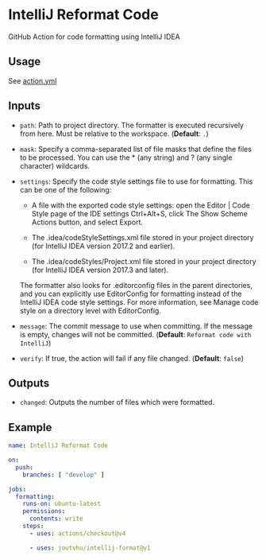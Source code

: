 # IntelliJ Reformat Code

GitHub Action for code formatting using IntelliJ IDEA

## Usage

See [action.yml](action.yml)

## Inputs

- `path`: Path to project directory. The formatter is executed recursively from here. Must be relative to the workspace. (__Default__: `.`)

- `mask`: Specify a comma-separated list of file masks that define the files to be processed. You can use the * (any string) and ? (any single character) wildcards.

- `settings`: Specify the code style settings file to use for formatting. This can be one of the following:

    - A file with the exported code style settings: open the Editor | Code Style page of the IDE settings Ctrl+Alt+S, click The Show Scheme Actions button, and select Export.

    - The .idea/codeStyleSettings.xml file stored in your project directory (for IntelliJ IDEA version 2017.2 and earlier).

    - The .idea/codeStyles/Project.xml file stored in your project directory (for IntelliJ IDEA version 2017.3 and later).

   The formatter also looks for .editorconfig files in the parent directories, and you can explicitly use EditorConfig for formatting instead of the IntelliJ IDEA code style settings. For more information, see Manage code style on a directory level with EditorConfig.

- `message`: The commit message to use when committing. If the message is empty, changes will not be committed. (__Default__: `Reformat code with IntelliJ`)

- `verify`: If true, the action will fail if any file changed. (__Default__: `false`)

## Outputs

- `changed`: Outputs the number of files which were formatted.

## Example

```yaml
name: IntelliJ Reformat Code

on:
  push:
    branches: [ "develop" ]

jobs:
  formatting:
    runs-on: ubuntu-latest
    permissions:
      contents: write
    steps:
      - uses: actions/checkout@v4

      - uses: joutvhu/intellij-format@v1
```
